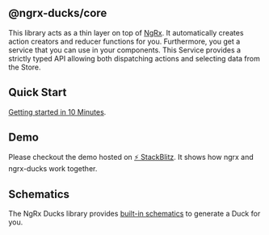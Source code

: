 ## @ngrx-ducks/core

This library acts as a thin layer on top of [NgRx](https://ngrx.io).
It automatically creates action creators and reducer functions for you.
Furthermore, you get a service that you can use in your components.
This Service provides a strictly typed API allowing both dispatching actions and
selecting data from the Store.

## Quick Start

[Getting started in 10 Minutes](https://co-it.gitbook.io/ngrx-ducks/ngrx-ducks-core/guides/quick-start).

## Demo

Please checkout the demo hosted on <a href="https://stackblitz.com/edit/ngrx-ducks-12?embed=1&file=src/app/counter/store/counter/counter.facade.ts" target="_blank">⚡️ StackBlitz</a>.
It shows how ngrx and ngrx-ducks work together.

## Schematics

The NgRx Ducks library provides [built-in schematics][1] to generate a Duck for you.

[1]: https://github.com/co-IT/ngrx-ducks/blob/main/libs/schematics
